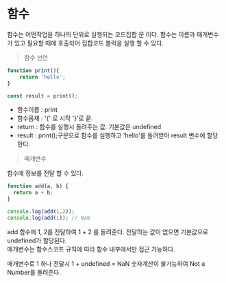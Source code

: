 # 함수

함수는 어떤작업을 하나의 단위로 실행되는 코드집합 문 이다.  함수는 이름과 매개변수가 있고 필요할 때에 호출되어 집합코드 블럭을 실행 할 수 있다.

> 함수 선언

```javascript
function print(){
    return 'hello';
}

const result = print();
```

* 함수이름 : print
* 함수몸체 : '{' 로 시작 '}'로 끝.
* return : 함수를 실행시 돌려주는 값. 기본값은 undefined 
* result : print\(\);구문으로 함수를 실행하고 'hello'를 돌려받아 result 변수에 할당한다.

> 매개변수

함수에 정보를 전달 할 수 있다.

```javascript
function add(a, b) {
  return a + b;
}

console.log(add(1,2));
console.log(add(1)); // NaN
```

add 함수에 1, 2를 전달하여 1 + 2 를 돌려준다. 전달하는 값이 없으면 기본값으로 undefined가 할당된다.  
매개변수는 함수스코프 규칙에 따라 함수 내부에서만 접근 가능하다.

매개변수로 1 하나 전달시 1 + undefined = NaN 숫자계산이 불가능하여 Not a Number를 돌려준다.

